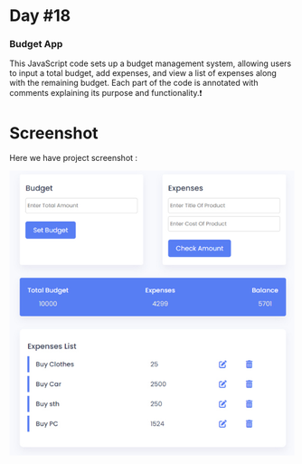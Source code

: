 # Day #18

### Budget App
This JavaScript code sets up a budget management system, allowing users to input a total budget, add expenses, and view a list of expenses along with the remaining budget. Each part of the code is annotated with comments explaining its purpose and functionality.❗️

# Screenshot
Here we have project screenshot :


![screenshot](screenshot.jpg)